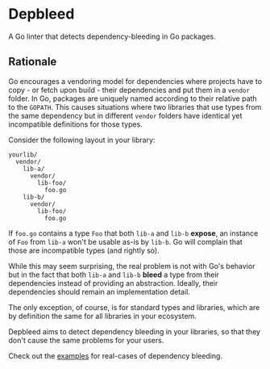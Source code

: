 # Depbleed

A Go linter that detects dependency-bleeding in Go packages.

## Rationale

Go encourages a vendoring model for dependencies where projects have to copy -
or fetch upon build - their dependencies and put them in a `vendor` folder. In
Go, packages are uniquely named according to their relative path to the
`GOPATH`. This causes situations where two libraries that use types from the
same dependency but in different `vendor` folders have identical yet
incompatible definitions for those types.

Consider the following layout in your library:

```
yourlib/
  vendor/
    lib-a/
      vendor/
        lib-foo/
          foo.go
    lib-b/
      vendor/
        lib-foo/
          foo.go
```

If `foo.go` contains a type `Foo` that both `lib-a` and `lib-b` **expose**, an
instance of `Foo` from `lib-a` won't be usable as-is by `lib-b`. Go will
complain that those are incompatible types (and rightly so).

While this may seem surprising, the real problem is not with Go's behavior but
in the fact that both `lib-a` and `lib-b` **bleed** a type from their
dependencies instead of providing an abstraction. Ideally, their dependencies
should remain an implementation detail.

The only exception, of course, is for standard types and libraries, which are
by definition the same for all libraries in your ecosystem.

Depbleed aims to detect dependency bleeding in your libraries, so that they
don't cause the same problems for your users.

Check out the [examples](examples/) for real-cases of dependency bleeding.
